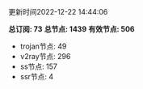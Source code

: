 更新时间2022-12-22 14:44:06

**总订阅: 73**
**总节点: 1439**
**有效节点: 506**
- trojan节点: 49
- v2ray节点: 296
- ss节点: 157
- ssr节点: 4

